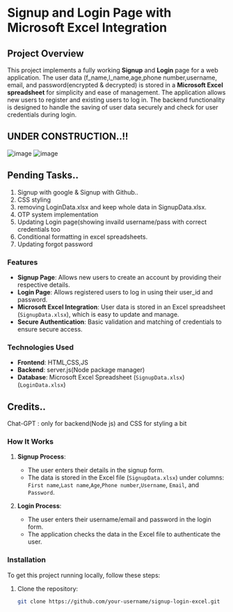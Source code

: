 # Signup and Login Page with Microsoft Excel Integration

## Project Overview

This project implements a fully working **Signup** and **Login** page for a web application. The user data (f_name,l_name,age,phone number,username, email, and password(encrypted & decrypted) is stored in a **Microsoft Excel spreadsheet** for simplicity and ease of management. The application allows new users to register and existing users to log in. The backend functionality is designed to handle the saving of user data securely and check for user credentials during login.

## UNDER CONSTRUCTION..!!
![image](https://github.com/user-attachments/assets/018a9502-35af-4c34-a61d-4b3faccc66f5)
![image](https://github.com/user-attachments/assets/5fa0026c-e4f1-4d2f-b0c3-a27fba2e23c4)

## Pending Tasks..
1. Signup with google & Signup with Github..
2. CSS styling
3. removing LoginData.xlsx and keep whole data in SignupData.xlsx.
4. OTP system implementation
5. Updating Login page(showing invaild username/pass with correct credentials too
6. Conditional formatting in excel spreadsheets.
7. Updating forgot password

### Features

- **Signup Page**: Allows new users to create an account by providing their respective details.
- **Login Page**: Allows registered users to log in using their user_id and password.
- **Microsoft Excel Integration**: User data is stored in an Excel spreadsheet (`SignupData.xlsx`), which is easy to update and manage.
- **Secure Authentication**: Basic validation and matching of credentials to ensure secure access.

### Technologies Used

- **Frontend**: HTML,CSS,JS
- **Backend**: server.js(Node package manager)
- **Database**: Microsoft Excel Spreadsheet (`SignupData.xlsx`)(`LoginData.xlsx`)

## Credits..
Chat-GPT : only for backend(Node js) and CSS for styling a bit

### How It Works

1. **Signup Process**: 
   - The user enters their details in the signup form.
   - The data is stored in the Excel file (`SignupData.xlsx`) under columns: `First name`,`Last name`,`Age`,`Phone number`,`Username`, `Email`, and `Password`.
   
2. **Login Process**: 
   - The user enters their username/email and password in the login form.
   - The application checks the data in the Excel file to authenticate the user.

### Installation

To get this project running locally, follow these steps:

1. Clone the repository:
   ```bash
   git clone https://github.com/your-username/signup-login-excel.git
